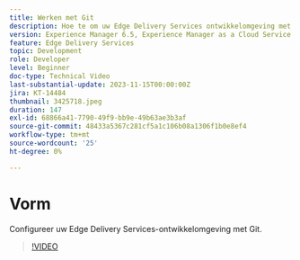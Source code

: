 ```yaml
---
title: Werken met Git
description: Hoe te om uw Edge Delivery Services ontwikkelomgeving met Git te vormen.
version: Experience Manager 6.5, Experience Manager as a Cloud Service
feature: Edge Delivery Services
topic: Development
role: Developer
level: Beginner
doc-type: Technical Video
last-substantial-update: 2023-11-15T00:00:00Z
jira: KT-14484
thumbnail: 3425718.jpeg
duration: 147
exl-id: 68866a41-7790-49f9-bb9e-49b63ae3b3af
source-git-commit: 48433a5367c281cf5a1c106b08a1306f1b0e8ef4
workflow-type: tm+mt
source-wordcount: '25'
ht-degree: 0%

---
```


# Vorm

Configureer uw Edge Delivery Services-ontwikkelomgeving met Git.

>[!VIDEO](https://video.tv.adobe.com/v/3425718/?learn=on)
